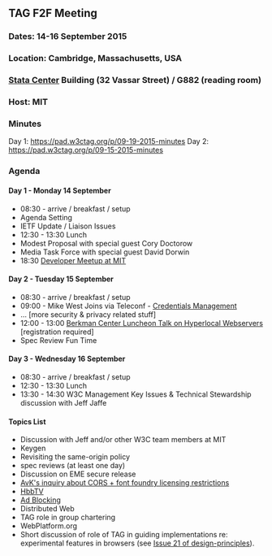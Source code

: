 ## TAG F2F Meeting
### Dates: 14-16 September 2015
### Location: Cambridge, Massachusetts, USA
### [Stata Center](http://whereis.mit.edu/?go=32) Building (32 Vassar Street) / G882 (reading room)
### Host: MIT

### Minutes

Day 1: https://pad.w3ctag.org/p/09-19-2015-minutes
Day 2: https://pad.w3ctag.org/p/09-15-2015-minutes

### Agenda

#### Day 1 - Monday 14 September 

* 08:30 - arrive / breakfast / setup
* Agenda Setting
* IETF Update / Liaison Issues
* 12:30 - 13:30 Lunch 
* Modest Proposal with special guest Cory Doctorow
* Media Task Force with special guest David Dorwin
* 18:30 [Developer Meetup at MIT](http://lanyrd.com/2015/w3ctag/)

#### Day 2 - Tuesday 15 September 

* 08:30 - arrive / breakfast / setup
* 09:00 - Mike West Joins via Teleconf - [Credentials Management](https://github.com/w3ctag/spec-reviews/issues/49#issuecomment-137444228)
* … [more security & privacy related stuff]
* 12:00 - 13:00 [Berkman Center Luncheon Talk on Hyperlocal Webservers](https://cyber.law.harvard.edu/events/luncheon/2015/09/Griffey) [registration required]
* Spec Review Fun Time

#### Day 3 - Wednesday 16 September 

* 08:30 - arrive / breakfast / setup
* 12:30 - 13:30 Lunch
* 13:30 - 14:30 W3C Management Key Issues & Technical Stewardship discussion with Jeff Jaffe

#### Topics List

* Discussion with Jeff and/or other W3C team members at MIT
* Keygen
* Revisiting the same-origin policy
* spec reviews (at least one day)
* Discussion on EME secure release
* [AvK's inquiry about CORS + font foundry licensing restrictions](https://lists.w3.org/Archives/Public/www-tag/2015Aug/0002.html)
* [HbbTV](https://github.com/w3ctag/wiki/wiki/HbbTV)
* [Ad Blocking](https://github.com/w3ctag/wiki/wiki/AdBlocking)
* Distributed Web
* TAG role in group chartering
* WebPlatform.org
* Short discussion of role of TAG in guiding implementations re: experimental features in browsers (see [Issue 21 of design-principles](https://github.com/w3ctag/design-principles/issues/21)).
